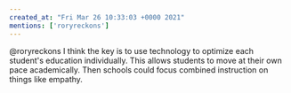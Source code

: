 ```yaml
---
created_at: "Fri Mar 26 10:33:03 +0000 2021"
mentions: ['roryreckons']
---
```


@roryreckons I think the key is to use technology to optimize each student's education individually. This allows students to move at their own pace academically. Then schools could focus combined instruction on things like empathy.